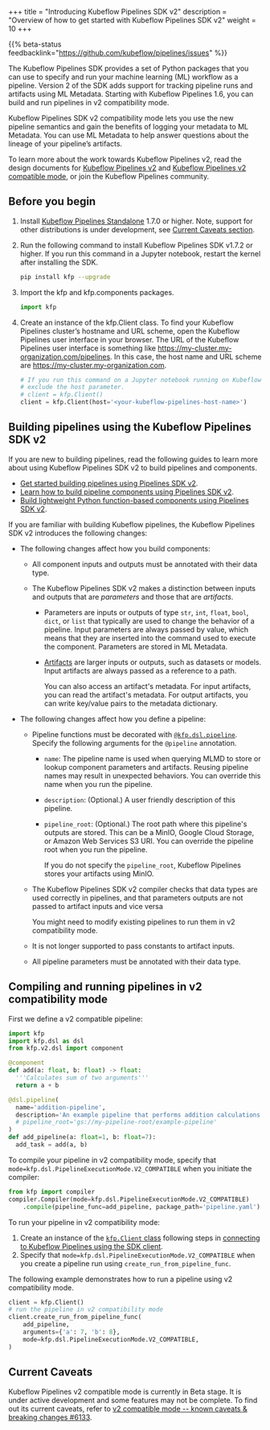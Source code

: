 +++
title = "Introducing Kubeflow Pipelines SDK v2"
description = "Overview of how to get started with Kubeflow Pipelines SDK v2"
weight = 10
+++

{{% beta-status
  feedbacklink="https://github.com/kubeflow/pipelines/issues" %}}

The Kubeflow Pipelines SDK provides a set of Python packages that you can use to specify and run your machine learning (ML) workflow as a pipeline. Version 2 of the SDK adds support for tracking pipeline runs and artifacts using ML Metadata. Starting with Kubeflow Pipelines 1.6, you can build and run pipelines in v2 compatibility mode.

Kubeflow Pipelines SDK v2 compatibility mode lets you use the new pipeline semantics and gain the benefits of logging your metadata to ML Metadata. You can use ML Metadata to help answer questions about the lineage of your pipeline’s artifacts.

To learn more about the work towards Kubeflow Pipelines v2, read the design documents for [Kubeflow Pipelines v2](http://bit.ly/kfp-v2) and [Kubeflow Pipelines v2 compatible
mode](http://bit.ly/kfp-v2-compatible), or join the Kubeflow Pipelines community.

## Before you begin

1.  Install [Kubeflow Pipelines Standalone](/docs/components/pipelines/installation/standalone-deployment) 1.7.0 or higher. Note, support for other distributions is under development, see [Current Caveats section](#current-caveats).

1.  Run the following command to install Kubeflow Pipelines SDK v1.7.2 or higher. If you run this command in a Jupyter notebook, restart the kernel after installing the SDK.
    
    ```bash
    pip install kfp --upgrade
    ```

1.  Import the kfp and kfp.components packages.

    ```python
    import kfp
    ```

1.  Create an instance of the kfp.Client class. To find your Kubeflow Pipelines cluster’s hostname and URL scheme, open the Kubeflow Pipelines user interface in your browser. The URL of the Kubeflow Pipelines user interface is something like https://my-cluster.my-organization.com/pipelines. In this case, the host name and URL scheme are https://my-cluster.my-organization.com.

    ```python
    # If you run this command on a Jupyter notebook running on Kubeflow, you can
    # exclude the host parameter.
    # client = kfp.Client()
    client = kfp.Client(host='<your-kubeflow-pipelines-host-name>')
    ```

## Building pipelines using the Kubeflow Pipelines SDK v2

If you are new to building pipelines, read the following guides to learn more about
using Kubeflow Pipelines SDK v2 to build pipelines and components.

*  [Get started building pipelines using Pipelines SDK v2][build-pipeline].
*  [Learn how to build pipeline components using Pipelines SDK v2][build-component].
*  [Build lightweight Python function-based components using Pipelines SDK
   v2][python-component].

If you are familiar with building Kubeflow pipelines, the Kubeflow Pipelines SDK v2 
introduces the following changes:

*   The following changes affect how you build components:

    *   All component inputs and outputs must be annotated with their data type.

    *   The Kubeflow Pipelines SDK v2 makes a distinction between inputs and outputs that
        are _parameters_ and those that are _artifacts_.

        *   Parameters are inputs or outputs of type `str`, `int`, `float`, `bool`, `dict`, or `list`
            that typically are used to change the behavior of a pipeline. Input parameters
            are always passed by value, which means that they are inserted into the
            command used to execute the component. Parameters are stored in ML Metadata. 

        *   [Artifacts](https://github.com/kubeflow/pipelines/blob/18e1db1013337d1e7fdc8aa2f9b04c0b73f4726b/sdk/python/kfp/dsl/io_types.py)
            are larger inputs or outputs, such as datasets or models. Input
            artifacts are always passed as a reference to a path. 

            You can also access an artifact's metadata. For input artifacts, you can
            read the artifact's metadata. For output artifacts, you can write key/value
            pairs to the metadata dictionary.  

*   The following changes affect how you define a pipeline:

    *   Pipeline functions must be decorated with
         [`@kfp.dsl.pipeline`](https://github.com/kubeflow/pipelines/blob/18e1db1013337d1e7fdc8aa2f9b04c0b73f4726b/sdk/python/kfp/dsl/_pipeline.py). Specify the following arguments for the 
         `@pipeline` annotation.

        *   `name`: The pipeline name is used when querying MLMD to store or lookup
             component parameters and artifacts. Reusing pipeline names may result in unexpected behaviors. You can override this name when you run the pipeline.
        *   `description`: (Optional.) A user friendly description of this pipeline.
        *   `pipeline_root`: (Optional.) The root path where this pipeline's outputs
            are stored. This can be a MinIO, Google Cloud Storage, or Amazon Web Services
            S3 URI. You can override the pipeline root when you run the pipeline.

            If you do not specify the `pipeline_root`, Kubeflow Pipelines stores your
            artifacts using MinIO.
    
    *   The Kubeflow Pipelines SDK v2 compiler checks that data types are used correctly in pipelines,
        and that parameters outputs are not passed to artifact inputs and vice versa

        You might need to modify existing pipelines to run them in v2 compatibility mode.

    *   It is not longer supported to pass constants to artifact inputs. 

    *   All pipeline parameters must be annotated with their data type.

## Compiling and running pipelines in v2 compatibility mode

First we define a v2 compatible pipeline:

```python
import kfp
import kfp.dsl as dsl
from kfp.v2.dsl import component

@component
def add(a: float, b: float) -> float:
  '''Calculates sum of two arguments'''
  return a + b

@dsl.pipeline(
  name='addition-pipeline',
  description='An example pipeline that performs addition calculations.',
  # pipeline_root='gs://my-pipeline-root/example-pipeline'
)
def add_pipeline(a: float=1, b: float=7):
  add_task = add(a, b)
```

To compile your pipeline in v2 compatibility mode, specify that
`mode=kfp.dsl.PipelineExecutionMode.V2_COMPATIBLE` when you initiate the compiler:

```python
from kfp import compiler
compiler.Compiler(mode=kfp.dsl.PipelineExecutionMode.V2_COMPATIBLE)
    .compile(pipeline_func=add_pipeline, package_path='pipeline.yaml')
```

To run your pipeline in v2 compatibility mode:

1. Create an instance of the [`kfp.Client` class][kfp-client] following steps in [connecting to Kubeflow Pipelines using the SDK client][connect-api].
2. Specify that `mode=kfp.dsl.PipelineExecutionMode.V2_COMPATIBLE` when you create a pipeline
run using `create_run_from_pipeline_func`.

The following example demonstrates how to run a pipeline using v2 compatibility mode.

```python
client = kfp.Client()
# run the pipeline in v2 compatibility mode
client.create_run_from_pipeline_func(
    add_pipeline,
    arguments={'a': 7, 'b': 8},
    mode=kfp.dsl.PipelineExecutionMode.V2_COMPATIBLE,
)
```

## Current Caveats

Kubeflow Pipelines v2 compatible mode is currently in Beta stage. It is under active development and some features may not be complete. To find out its current caveats, refer to [v2 compatible mode -- known caveats & breaking changes #6133](https://github.com/kubeflow/pipelines/issues/6133).

[build-pipeline]: /docs/components/pipelines/sdk-v2/build-pipeline/
[build-component]: /docs/components/pipelines/sdk-v2/component-development/
[python-component]: /docs/components/pipelines/sdk-v2/python-function-components/
[kfp-client]: https://kubeflow-pipelines.readthedocs.io/en/latest/source/kfp.client.html#kfp.Client
[connect-api]: /docs/components/pipelines/sdk/connect-api/ 
